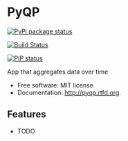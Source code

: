 PyQP
===============================

[![PyPi package status](https://badge.fury.io/py/pyqp.png)](http://badge.fury.io/py/pyqp)

[![Build Status](https://travis-ci.org/michalbachowski/pyqp.png?branch=master)](https://travis-ci.org/michalbachowski/pyqp)

[![PIP status](https://pypip.in/d/pyqp/badge.png)](https://crate.io/packages/pyqp?version=latest)

App that aggregates data over time

* Free software: MIT license
* Documentation: http://pyqp.rtfd.org.

Features
--------

* TODO